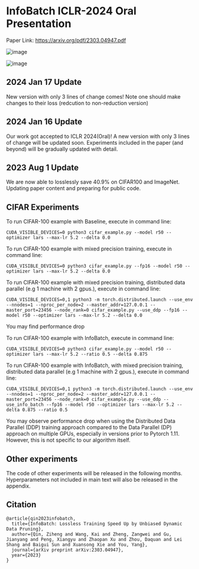 # InfoBatch ICLR-2024 Oral Presentation
Paper Link: https://arxiv.org/pdf/2303.04947.pdf

![image](https://github.com/henryqin1997/InfoBatch/blob/master/figs/motivation.png) 

![image](https://github.com/henryqin1997/InfoBatch/blob/master/figs/pipeline.png)
## 2024 Jan 17 Update
New version with only 3 lines of change comes!  Note one should make changes to their loss (redcution to non-reduction version)

## 2024 Jan 16 Update
Our work got accepted to ICLR 2024(Oral)! A new version with only 3 lines of change will be updated soon. Experiments included in the paper (and beyond) will be gradually updated with detail.

## 2023 Aug 1 Update
We are now able to losslessly save 40.9% on CIFAR100 and ImageNet. Updating paper content and preparing for public code.

## CIFAR Experiments
To run CIFAR-100 example with Baseline, execute in command line:
```angular2html
CUDA_VISIBLE_DEVICES=0 python3 cifar_example.py --model r50 --optimizer lars --max-lr 5.2 --delta 0.0
```
To run CIFAR-100 example with mixed precision training, execute in command line:
```angular2html
CUDA_VISIBLE_DEVICES=0 python3 cifar_example.py --fp16 --model r50 --optimizer lars --max-lr 5.2 --delta 0.0
```
To run CIFAR-100 example with mixed precision training, distributed data parallel (e.g 1 machine with 2 gpus.), execute in command line:

```angular2html
CUDA_VISIBLE_DEVICES=0,1 python3 -m torch.distributed.launch --use_env --nnodes=1 --nproc_per_node=2 --master_addr=127.0.0.1 --master_port=23456 --node_rank=0 cifar_example.py --use_ddp --fp16 --model r50 --optimizer lars --max-lr 5.2 --delta 0.0
```
You may find performance drop 

To run CIFAR-100 example with InfoBatch, execute in command line:
```angular2html
CUDA_VISIBLE_DEVICES=0 python3 cifar_example.py --model r50 --optimizer lars --max-lr 5.2 --ratio 0.5 --delta 0.875
```

To run CIFAR-100 example with InfoBatch, with mixed precision training, distributed data parallel (e.g 1 machine with 2 gpus.), execute in command line:
```angular2html
CUDA_VISIBLE_DEVICES=0,1 python3 -m torch.distributed.launch --use_env --nnodes=1 --nproc_per_node=2 --master_addr=127.0.0.1 --master_port=23456 --node_rank=0 cifar_example.py --use_ddp --use_info_batch --fp16 --model r50 --optimizer lars --max-lr 5.2 --delta 0.875 --ratio 0.5
```

You may observe performance drop when using the Distributed Data Parallel (DDP) training approach compared to the Data Parallel (DP) approach on multiple GPUs, especially in versions prior to Pytorch 1.11. However, this is not specific to our algorithm itself.

## Other experiments
The code of other experiments will be released in the following months. 
Hyperparameters not included in main text will also be released in the appendix.


## Citation
```angular2html
@article{qin2023infobatch,
  title={InfoBatch: Lossless Training Speed Up by Unbiased Dynamic Data Pruning},
  author={Qin, Ziheng and Wang, Kai and Zheng, Zangwei and Gu, Jianyang and Peng, Xiangyu and Zhaopan Xu and Zhou, Daquan and Lei Shang and Baigui Sun and Xuansong Xie and You, Yang},
  journal={arXiv preprint arXiv:2303.04947},
  year={2023}
}
```
